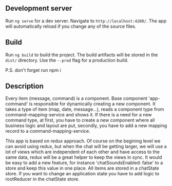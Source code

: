 ## Development server

Run `ng serve` for a dev server. Navigate to `http://localhost:4200/`. The app will automatically reload if you change any of the source files.

## Build

Run `ng build` to build the project. The build artifacts will be stored in the `dist/` directory. Use the `--prod` flag for a production build.

P.S. don't forget run npm i

## Description

Every item (message, command) is a component. Base component 'app-command' is responsible for dynamically creating a new component. It takes a type of item (map, date, message...), reads a component type from command-mapping-service and shows it. If there is a need for a new command type, at first, you have to create a new component where all business logic and layout are put, secondly, you have to add a new mapping record to a command-mapping-service.

This app is based on redux approach. Of course on the begining level we can avoid using redux, but when the chat will be getting larger, we will use a lot of views which are independent of each other and have access to the same data, 
redux will be a great helper to keep the views in sync. It would be easy to add a new feature, for instance 'chatSoundsEnabled: false' to a store and keep this value in one place.
All items are stored in a chatState store. If you want to change an application state you have to add logic to rootReducer in the chatState store.
